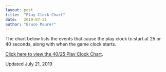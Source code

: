 ```yaml
---
layout: post
title:  "Play Clock Chart"
date:   2019-07-21
author: "Bruce Maurer"
---
```


The chart below lists the events that cause the play clock to start at 25 or 40
seconds, along with when the game clock starts.

[Click here to view the 40/25 Play Clock
Chart](https://storage.googleapis.com/ohsaa-websites/mechanics/play_clock_chart.pdf).

Updated July 21, 2019
